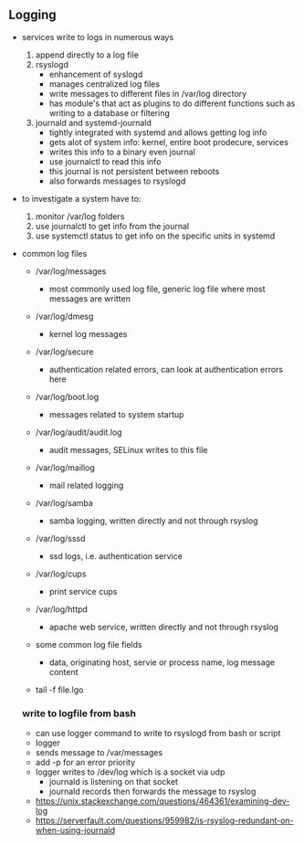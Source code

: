 ## Logging


* services write to logs in numerous ways
    1. append directly to a log file
    1. rsyslogd
        * enhancement of syslogd
        * manages centralized log files
        * write messages to different files in /var/log directory
        * has module's that act as plugins to do different functions such as writing to a database or filtering 
    1. journald and systemd-journald
        * tightly integrated with systemd and allows getting log info
        * gets alot of system info: kernel, entire boot prodecure, services
        * writes this info to a binary even journal
        * use journalctl to read this info
        * this journal is not persistent between reboots
        * also forwards messages to rsyslogd


* to investigate a system have to:
    1. monitor /var/log folders
    1. use journalctl to get info from the journal
    1. use systemctl status <unit> to get info on the specific units in systemd

* common log files
    * /var/log/messages
        * most commonly used log file, generic log file where most messages are written
    * /var/log/dmesg
        * kernel log messages
    * /var/log/secure
        * authentication related errors, can look at authentication errors here
    * /var/log/boot.log
        * messages related to system startup
    * /var/log/audit/audit.log
        * audit messages, SELinux writes to this file
    * /var/log/maillog
        * mail related logging
    * /var/log/samba
        * samba logging, written directly and not through rsyslog
    * /var/log/sssd
        * ssd logs, i.e. authentication service
    * /var/log/cups
        * print service cups
    * /var/log/httpd
        * apache web service, written directly and not through rsyslog

    * some common log file fields
        * data, originating host, servie or process name, log message content
    
    * tail -f file.lgo


    ### write to logfile from bash
    * can use logger command to write to rsyslogd from bash or script
    * logger <message>
    * sends message to /var/messages
    * add -p for an error priority 
    * logger writes to /dev/log which is a socket via udp 
        * journald is listening on that socket
        * journald records then forwards the message to rsyslog
    * https://unix.stackexchange.com/questions/464361/examining-dev-log
    * https://serverfault.com/questions/959982/is-rsyslog-redundant-on-when-using-journald
    